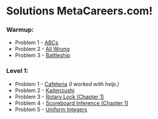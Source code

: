 # Solutions MetaCareers.com!

### Warmup:

- Problem 1 - [ABCs](https://www.metacareers.com/profile/coding_puzzles/?puzzle=513411323351554)
- Problem 2 - [All Wrong](https://www.metacareers.com/profile/coding_puzzles/?puzzle=1082217288848574)
- Problem 3 - [Battleship](https://www.metacareers.com/profile/coding_puzzles/?puzzle=3641006936004915)

### Level 1:

- Problem 1 - [Cafeteria](https://www.metacareers.com/profile/coding_puzzles/?puzzle=203188678289677) _(I worked with help.)_
- Problem 2 - [Kaitenzushi](https://www.metacareers.com/profile/coding_puzzles/?puzzle=958513514962507)
- Problem 3 - [Rotary Lock (Chapter 1)](https://www.metacareers.com/profile/coding_puzzles/?puzzle=990060915068194)
- Problem 4 - [Scoreboard Inference (Chapter 1)](https://www.metacareers.com/profile/coding_puzzles/?puzzle=348371419980095)
- Problem 5 - [Uniform Integers](https://www.metacareers.com/profile/coding_puzzles/?puzzle=228269118726856)
